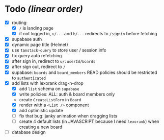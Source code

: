 # Todo _(linear order)_

- [x] routing:
  - [x] `/` is landing page
  - [x] if not logged in, `u/...` and `b/...` redirects to `/signin` before fetching
- [x] supabase auth
- [x] dynamic page title (Helmet)
- [x] use `tanstack-query` to store user / session info
- [x] fix query auto refetching
- [x] after sign in, redirect to `u/:userId/boards`
- [x] after sign out, redirect to `/`
- [x] supabase: `boards` and `board_members` READ policies should be restricted to `authenticated`
- [x] add lists with lexorank drag-n-drop
  - [x] add `list` schema on `supabase`
  - [x] write policies: ALL: auth & board members only
  - create `CreateListForm` in `Board`
  - [x] render with a `<List />` component
  - [x] add optimistic update
  - [ ] fix that bug: janky animation when dragging lists
  - [ ] create 4 default lists (in JAVASCRIPT because I need `lexorank`) when creating a new board
- [ ] database design
